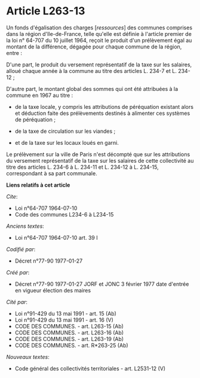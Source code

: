 # Article L263-13

Un fonds d'égalisation des charges [*ressources*] des communes comprises dans la région d'Ile-de-France, telle qu'elle est
définie à l'article premier de la loi n° 64-707 du 10 juillet 1964, reçoit le produit d'un prélèvement égal au montant de la
différence, dégagée pour chaque commune de la région, entre :

D'une part, le produit du versement représentatif de la taxe sur les salaires, alloué chaque année à la commune au titre des
articles L. 234-7 et L. 234-12 ;

D'autre part, le montant global des sommes qui ont été attribuées à la commune en 1967 au titre :

- de la taxe locale, y compris les attributions de péréquation existant alors et déduction faite des prélèvements destinés à
alimenter ces systèmes de péréquation ; 

- de la taxe de circulation sur les viandes ; 

- et de la taxe sur les locaux loués en garni. 

Le prélèvement sur la ville de Paris n'est décompté que sur les attributions du versement représentatif de la taxe sur les
salaires de cette collectivité au titre des articles L. 234-6 à L. 234-11 et L. 234-12 à L. 234-15, correspondant à sa part
communale.

**Liens relatifs à cet article**

_Cite_:

  - Loi n°64-707 1964-07-10
  - Code des communes L234-6 à L234-15

_Anciens textes_:

  - Loi n°64-707 1964-07-10 art. 39 I

_Codifié par_:

  - Décret n°77-90 1977-01-27

_Créé par_:

  - Décret n°77-90 1977-01-27 JORF et JONC 3 février 1977 date d'entrée en vigueur élection des maires

_Cité par_:

  - Loi n°91-429 du 13 mai 1991 - art. 15 (Ab)
  - Loi n°91-429 du 13 mai 1991 - art. 16 (V)
  - CODE DES COMMUNES. - art. L263-15 (Ab)
  - CODE DES COMMUNES. - art. L263-16 (Ab)
  - CODE DES COMMUNES. - art. L263-19 (Ab)
  - CODE DES COMMUNES. - art. R*263-25 (Ab)

_Nouveaux textes_:

  - Code général des collectivités territoriales - art. L2531-12 (V)
